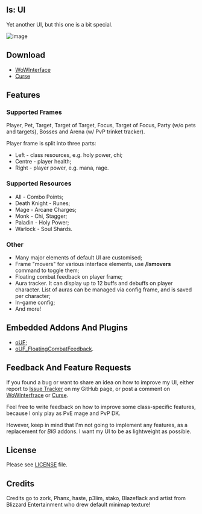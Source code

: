 ## ls: UI
Yet another UI, but this one is a bit special.

![image](http://i.imgur.com/Kt4vTHf.gif)

## Download
- [WoWInterface](http://www.wowinterface.com/downloads/info22662-oUFLS.html)
- [Curse](http://mods.curse.com/addons/wow/ouf-ls)

## Features
### Supported Frames
Player, Pet, Target, Target of Target, Focus, Target of Focus, Party (w/o pets and targets), Bosses and Arena (w/ PvP trinket tracker).

Player frame is split into three parts:
- Left - class resources, e.g. holy power, chi;
- Centre - player health;
- Right - player power, e.g. mana, rage.

### Supported Resources
- All - Combo Points;
- Death Knight - Runes;
- Mage - Arcane Charges;
- Monk - Chi, Stagger;
- Paladin - Holy Power;
- Warlock - Soul Shards.

### Other
- Many major elements of default UI are customised;
- Frame "movers" for various interface elements, use **/lsmovers** command to toggle them;
- Floating combat feedback on player frame;
- Aura tracker. It can display up to 12 buffs and debuffs on player character. List of auras can be managed via config frame, and is saved per character;
- In-game config;
- And more!

## Embedded Addons And Plugins
- [oUF](http://www.wowinterface.com/downloads/info9994-oUF.html);
- [oUF_FloatingCombatFeedback](http://www.wowinterface.com/downloads/info22674-oUFFloatingCombatFeedback.html).

## Feedback And Feature Requests
If you found a bug or want to share an idea on how to improve my UI, either report to [Issue Tracker](https://github.com/ls-/ls_UI/issues?state=open) on my GitHub page, or post a comment on [WoWInterfrace](http://www.wowinterface.com/downloads/info22662-oUFLS.html#comments) or [Curse](http://mods.curse.com/addons/wow/ouf-ls#comments).

Feel free to write feedback on how to improve some class-specific features, because I only play as PvE mage and PvP DK.

However, keep in mind that I'm not going to implement any features, as a replacement for *BIG* addons. I want my UI to be as lightweight as possible.

## License
Please see [LICENSE](https://github.com/ls-/ls_UI/blob/master/LICENSE.txt) file.

## Credits
Credits go to zork, Phanx, haste, p3lim, stako, Blazeflack and artist from Blizzard Entertainment who drew default minimap texture!

